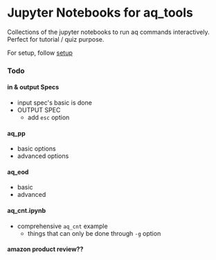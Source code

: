 # Jupyter Notebooks for aq_tools

Collections of the jupyter notebooks to run aq commands interactively. Perfect for tutorial / quiz
purpose.


For setup, follow [setup](setup.md)
### Todo
#### in & output Specs
- input spec's basic is done
- OUTPUT SPEC
	- add `esc` option

#### aq_pp
- basic options
- advanced options 

#### aq_eod
- basic 
- advanced


#### aq_cnt.ipynb
- comprehensive `aq_cnt` example
	* things that can only be done through `-g` option


#### amazon product review??
